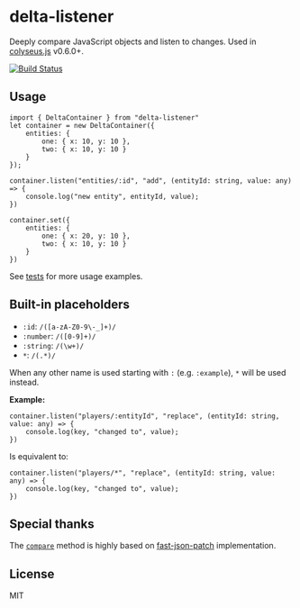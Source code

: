 delta-listener
===

Deeply compare JavaScript objects and listen to changes. Used in
[colyseus.js](http://github.com/gamestdio/colyseus.js) v0.6.0+.

[![Build Status](https://saucelabs.com/browser-matrix/endel.svg)](https://saucelabs.com/beta/builds/b7da69bc3dfe4e52a1aa2b375cf27297)

Usage
---

```
import { DeltaContainer } from "delta-listener"
let container = new DeltaContainer({
    entities: {
        one: { x: 10, y: 10 },
        two: { x: 10, y: 10 }
    }
});

container.listen("entities/:id", "add", (entityId: string, value: any) => {
    console.log("new entity", entityId, value);
})

container.set({
    entities: {
        one: { x: 20, y: 10 },
        two: { x: 10, y: 10 }
    }
})
```

See [tests](test/delta_test.ts) for more usage examples.

Built-in placeholders
---

- `:id`: `/([a-zA-Z0-9\-_]+)/`
- `:number`: `/([0-9]+)/`
- `:string`: `/(\w+)/`
- `*`: `/(.*)/`

When any other name is used starting with `:` (e.g. `:example`), `*` will be
used instead.

**Example:**

```
container.listen("players/:entityId", "replace", (entityId: string, value: any) => {
    console.log(key, "changed to", value);
})
```

Is equivalent to:

```
container.listen("players/*", "replace", (entityId: string, value: any) => {
    console.log(key, "changed to", value);
})
```

Special thanks
---

The [`compare`](src/compare.ts) method is highly based on
[fast-json-patch](https://github.com/Starcounter-Jack/JSON-Patch/)
implementation.

License
---

MIT

